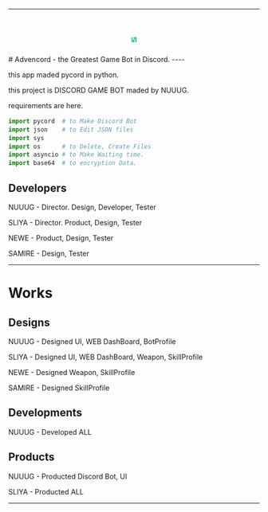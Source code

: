 ----
<h1 style="text-align: center;"><img width="10rem" height=auto src="UengLG_transparentBG.png"></h1>
# Advencord - the Greatest Game Bot in Discord.
----

this app maded pycord in python.

this project is DISCORD GAME BOT maded by NUUUG.

requirements are here.

```py
import pycord  # to Make Discord Bot
import json    # to Edit JSON files
import sys
import os      # to Delete, Create Files
import asyncio # to Make Waiting time.
import base64  # to encryption Data.
```

## Developers

NUUUG  - Director.          Design, Developer, Tester

SLIYA  - Director. Product, Design,            Tester

NEWE -           Product, Design,            Tester

SAMIRE -                    Design,            Tester

----

# Works

## Designs
NUUUG  - Designed UI, WEB DashBoard, BotProfile

SLIYA  - Designed UI, WEB DashBoard, Weapon, SkillProfile

NEWE  - Designed Weapon, SkillProfile

SAMIRE - Designed SkillProfile


## Developments
NUUUG - Developed ALL


## Products
NUUUG - Producted Discord Bot, UI

SLIYA - Producted ALL

----
